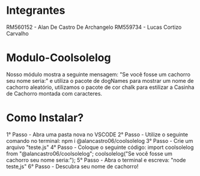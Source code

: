 # Integrantes
RM560152 - Alan De Castro De Archangelo
RM559734 - Lucas Cortizo Carvalho

# Modulo-Coolsolelog
Nosso módulo mostra a seguinte mensagem: "Se você fosse um cachorro seu nome seria:" e utiliza o pacote de dogNames para mostrar um nome de cachorro aleatório, utilizamos o pacote de cor chalk para estilizar a Casinha de Cachorro montada com caracteres.

# Como Instalar?
1° Passo - Abra uma pasta nova no VSCODE
2° Passo - Utilize o seguinte comando no terminal: npm i @alancastro06/coolsolelog
3° Passo - Crie um arquivo "teste.js" 
4° Passo - Coloque o seguinte código: 
import coolsolelog from "@alancastro06/coolsolelog";
coolsolelog("Se você fosse um cachorro seu nome seria:");
5° Passo - Abra o terminal e escreva: "node teste,js"
6° Passo - Descubra seu nome de cachorro!
